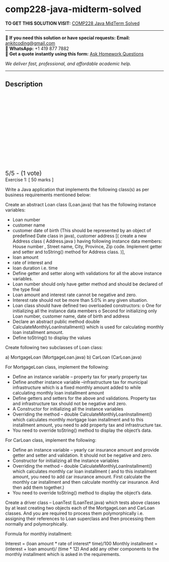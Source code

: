 # comp228-java-midterm-solved
**TO GET THIS SOLUTION VISIT:** [COMP228 Java MidTerm Solved](https://www.ankitcodinghub.com/product/comp228-java-midterm-solved/)


---

📩 **If you need this solution or have special requests:** **Email:** ankitcoding@gmail.com  
📱 **WhatsApp:** +1 419 877 7882  
📄 **Get a quote instantly using this form:** [Ask Homework Questions](https://www.ankitcodinghub.com/services/ask-homework-questions/)

*We deliver fast, professional, and affordable academic help.*

---

<h2>Description</h2>



<div class="kk-star-ratings kksr-auto kksr-align-center kksr-valign-top" data-payload="{&quot;align&quot;:&quot;center&quot;,&quot;id&quot;:&quot;60590&quot;,&quot;slug&quot;:&quot;default&quot;,&quot;valign&quot;:&quot;top&quot;,&quot;ignore&quot;:&quot;&quot;,&quot;reference&quot;:&quot;auto&quot;,&quot;class&quot;:&quot;&quot;,&quot;count&quot;:&quot;1&quot;,&quot;legendonly&quot;:&quot;&quot;,&quot;readonly&quot;:&quot;&quot;,&quot;score&quot;:&quot;5&quot;,&quot;starsonly&quot;:&quot;&quot;,&quot;best&quot;:&quot;5&quot;,&quot;gap&quot;:&quot;4&quot;,&quot;greet&quot;:&quot;Rate this product&quot;,&quot;legend&quot;:&quot;5\/5 - (1 vote)&quot;,&quot;size&quot;:&quot;24&quot;,&quot;title&quot;:&quot;COMP228 Java MidTerm Solved&quot;,&quot;width&quot;:&quot;138&quot;,&quot;_legend&quot;:&quot;{score}\/{best} - ({count} {votes})&quot;,&quot;font_factor&quot;:&quot;1.25&quot;}">

<div class="kksr-stars">

<div class="kksr-stars-inactive">
            <div class="kksr-star" data-star="1" style="padding-right: 4px">


<div class="kksr-icon" style="width: 24px; height: 24px;"></div>
        </div>
            <div class="kksr-star" data-star="2" style="padding-right: 4px">


<div class="kksr-icon" style="width: 24px; height: 24px;"></div>
        </div>
            <div class="kksr-star" data-star="3" style="padding-right: 4px">


<div class="kksr-icon" style="width: 24px; height: 24px;"></div>
        </div>
            <div class="kksr-star" data-star="4" style="padding-right: 4px">


<div class="kksr-icon" style="width: 24px; height: 24px;"></div>
        </div>
            <div class="kksr-star" data-star="5" style="padding-right: 4px">


<div class="kksr-icon" style="width: 24px; height: 24px;"></div>
        </div>
    </div>

<div class="kksr-stars-active" style="width: 138px;">
            <div class="kksr-star" style="padding-right: 4px">


<div class="kksr-icon" style="width: 24px; height: 24px;"></div>
        </div>
            <div class="kksr-star" style="padding-right: 4px">


<div class="kksr-icon" style="width: 24px; height: 24px;"></div>
        </div>
            <div class="kksr-star" style="padding-right: 4px">


<div class="kksr-icon" style="width: 24px; height: 24px;"></div>
        </div>
            <div class="kksr-star" style="padding-right: 4px">


<div class="kksr-icon" style="width: 24px; height: 24px;"></div>
        </div>
            <div class="kksr-star" style="padding-right: 4px">


<div class="kksr-icon" style="width: 24px; height: 24px;"></div>
        </div>
    </div>
</div>


<div class="kksr-legend" style="font-size: 19.2px;">
            5/5 - (1 vote)    </div>
    </div>
Exercise 1: [ 50 marks ]

Write a Java application that implements the following class(s) as per business requirements mentioned below:

Create an abstract Loan class (Loan.java) that has the following instance variables:

<ul>
<li>Loan number</li>
<li>customer name</li>
<li>customer date of birth (This should be represented by an object of predefined Date class in java), customer address [( create a new Address class ( Address.java ) having following instance data members: House number , Street name, City, Province, Zip code. Implement getter and setter and toString() method for Address class. )],</li>
<li>loan amount</li>
<li>rate of interest and</li>
<li>loan duration i.e. time</li>
<li>Define getter and setter along with validations for all the above instance variables.</li>
<li>Loan number should only have getter method and should be declared of the type final</li>
<li>Loan amount and interest rate cannot be negative and zero.</li>
<li>Interest rate should not be more than 5.0% in any given situation.</li>
<li>Loan class should have defined two overloaded constructors: o One for initializing all the instance data members o Second for initializing only Loan number, customer name, date of birth and address</li>
<li>Declare an abstract public method double CalculateMonthlyLoanInstallment() which is used for calculating monthly loan installment amount.</li>
<li>Define toString() to display the values</li>
</ul>
Create following two subclasses of Loan class:

a) MortgageLoan (MortgageLoan.java) b) CarLoan (CarLoan.java)

For MortgageLoan class, implement the following:

<ul>
<li>Define an instance variable – property tax for yearly property tax</li>
<li>Define another instance variable –infrastructure tax for municipal infrastructure which is a fixed monthly amount added to while calculating monthly loan installment amount</li>
<li>Define getters and setters for the above and validations. Property tax and infrastructure tax should not be negative and zero.</li>
<li>A Constructor for initializing all the instance variables</li>
<li>Overriding the method – double CalculateMonthlyLoanInstallment() which calculates monthly mortgage loan installment and to this installment amount, you need to add property tax and infrastructure tax.</li>
<li>You need to override toString() method to display the object’s data.</li>
</ul>
For CarLoan class, implement the following:

<ul>
<li>Define an instance variable – yearly car insurance amount and provide getter and setter and validation. It should not be negative and zero.</li>
<li>Constructor for initializing all the instance variables</li>
<li>Overriding the method – double CalculateMonthlyLoanInstallment() which calculates monthly car loan installment ( and to this installment amount, you need to add car insurance amount. First calculate the monthly car installment and then calculate monthly car insurance. And then add them together.)</li>
<li>You need to override toString() method to display the object’s data.</li>
</ul>
Create a driver class – LoanTest (LoanTest.java) which tests above classes by at least creating two objects each of the MortgageLoan and CarLoan classes. And you are required to process them polymorphically i.e. assigning their references to Loan superclass and then processing them normally and polymorphically.

Formula for monthly installment:

Interest = (loan amount * rate of interest* time)/100 Monthly installment = (interest + loan amount)/ (time * 12) And add any other components to the monthly installment which is asked in the requirements.
